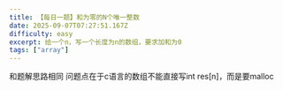 ```yaml
---
title: 【每日一题】和为零的N个唯一整数
date: 2025-09-07T07:27:51.167Z
difficulty: easy
excerpt: 给一个n，写一个长度为n的数组，要求加和为0
tags: ["array"]
---
```


和题解思路相同
问题点在于c语言的数组不能直接写int res[n]，而是要malloc